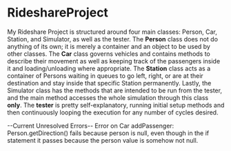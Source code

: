 # RideshareProject
My Rideshare Project is structured around four main classes: Person, Car, Station, and Simulator, as well as the tester. The **Person** class does not do anything of its own; it is merely a container and an object to be used by other classes. The **Car** class governs vehicles and contains methods to describe their movement as well as keeping track of the passengers inside it and loading/unloading where appropriate. The **Station** class acts as a container of Persons waiting in queues to go left, right, or are at their destination and stay inside that specific Station permanently. Lastly, the Simulator class has the methods that are intended to be run from the tester, and the main method accesses the whole simulation through this class **only**. The **tester** is pretty self-explanatory, running initial setup methods and then continuously looping the execution for any number of cycles desired.

--Current Unresolved Errors--
Error on Car addPassenger: Person.getDirection() fails because person is null, even though in the if statement it passes because the person value is somehow not null. 


